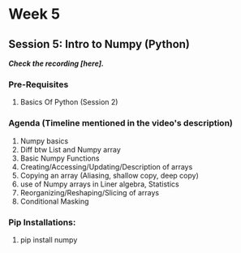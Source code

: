 # Week 5
## Session 5: Intro to Numpy (Python)
***Check the recording [here].*** <!--*(https://youtu.be/dmAMbmiSUy8)-->

### Pre-Requisites
1) Basics Of Python (Session 2)


### Agenda (Timeline mentioned in the video's description)
1) Numpy basics
2) Diff btw List and Numpy array
3) Basic Numpy Functions
4) Creating/Accessing/Updating/Description of arrays
5) Copying an array (Aliasing, shallow copy, deep copy)
6) use of Numpy arrays in Liner algebra, Statistics
7) Reorganizing/Reshaping/Slicing of arrays
8) Conditional Masking


<!-- ### Other Resourses
1) [Exception Handling](https://www.programiz.com/python-programming/exception-handling) (Try Except Else Finally)  
2) [Escape Characters](https://www.w3schools.com/python/gloss_python_escape_characters.asp)  
3) [Modes of File Handling](https://www.geeksforgeeks.org/file-handling-python/)   -->

### Pip Installations:
1) pip install numpy
